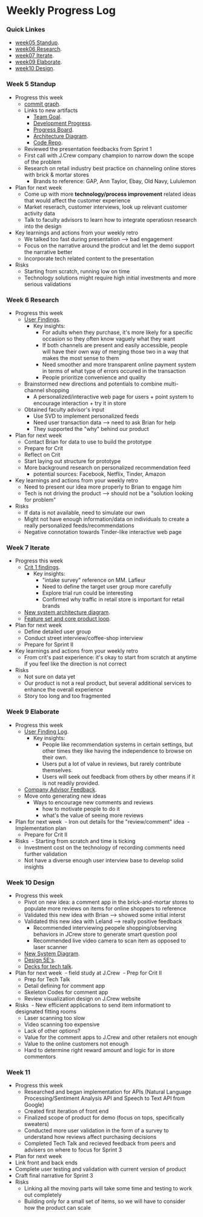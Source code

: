 # Weekly Progress Log

### Quick Linkes
- [week05 Standup](#week-5-standup).
- [week06 Research](#week-6-research).
- [week07 Iterate](#week-7-iterate).
- [week09 Elaborate](#week-9-Elaborate).
- [week10 Design](#week-10-design).

### Week 5 Standup
- Progress this week
  - [commit graph](https://github.com/jf442/JCrewCT_CodeRepo/graphs/commit-activity).
  - Links to new artifacts
    - [Team Goal](https://docs.google.com/document/d/1iM12yNmy1GhP-ksFScVJOj9Kns1BSlYSXrQ_8zsqIAg/edit#).
    - [Development Progress](https://docs.google.com/document/d/1iM12yNmy1GhP-ksFScVJOj9Kns1BSlYSXrQ_8zsqIAg/edit#).
    - [Progress Board](https://github.com/ct-product-challenge-2017/jcrew-brick-mortar/projects/1).
    - [Architecture Diagram](https://docs.google.com/document/d/1FBsHyKVpK-1rtBghizwBRCUFqoA-K3RAkYqksWTIljQ/edit).
    - [Code Repo](https://github.com/jf442/JCrewCT_CodeRepo).
  - Reviewed the presentation feedbacks from Sprint 1
  - First call with J.Crew company champion to narrow down the scope of the problem
  - Research on retail industry best practice on channeling online stores with brick & mortar stores
    - Brands to reference: GAP, Ann Taylor, Ebay, Old Navy, Lululemon
- Plan for next week
  - Come up with more **technology/process improvement** related ideas that would affect the customer experience
  - Market reserach, customer interviews, look up relevant customer activity data
  - Talk to faculty advisors to learn how to integrate operatiosn research into the design
- Key learnings and actions from your weekly retro
  - We talked too fast during presentation --> bad engagement 
  - Focus on the narrative around the prodcut and let the demo support the narrative better
  - Incorporate tech related content to the presentation 
- Risks
  - Starting from scratch, running low on time
  - Technology solutions might require high initial investments and more serious validations

### Week 6 Research
- Progress this week
  - [User Findings](https://docs.google.com/document/d/1Bl7DeKl-SrKuea8e06HaOWtRDu8C16iHer_SU2HNGTA/edit).
    - Key insights:
      - For adults when they purchase, it's more likely for a specific occasion so they often know vaguely what they want
      - If both channels are present and easily accessible, people will have their own way of merging those two in a way that makes the most sense to them
      - Need smoother and more transparent online payment system in terms of what type of errors occured in the transaction
      - People prioritize convenience and quality
  - Brainstormed new directions and potentials to combine multi-channel shopping
    - A personalized/interactive web page for users + point system to encourage interaction + try it in store 
  - Obtained faculty advisor's input
    - Use SVD to implement personalized feeds
    - Need user transaction data --> need to ask Brian for help
    - They supported the "why" behind our product  
- Plan for next week
  - Contact Brian for data to use to build the prototype
  - Prepare for Crit
  - Reflect on Crit
  - Start laying out structure for prototype 
  - More background research on personalized recommendation feed
    - potential sources: Facebook, Netflix, Tinder, Amazon 
- Key learnings and actions from your weekly retro
  - Need to present our idea more properly to Brian to engage him
  - Tech is not driving the product --> should not be a "solution looking for problem"
- Risks
  - If data is not available, need to simulate our own
  - Might not have enough information/data on individuals to create a really personalized feeds/recommendations
  - Negative connotation towards Tinder-like interactive web page 
  
### Week 7 Iterate
- Progress this week
  - [Crit 1 findings](https://docs.google.com/document/d/18_y-KxBQ_z8mMFFdmcd_GFZY78b00Xhd_r5VWHHqr2E/edit).
    - Key insights:
      - "intake survey" reference on MM. Lafleur
      - Need to define the target user group more carefully
      - Explore trial run could be interesting
      - Confirmed why traffic in retail store is important for retail brands
  - [New system architecture diagram](https://docs.google.com/document/d/14SQIJRrK4Qb_oRiNL8j1QylLe9Q86y1T0l_zUjLVlJw/edit).
  - [Feature set and core product loop](https://docs.google.com/presentation/d/1OmZ1G8TfrQaRD2C8AvCQTnVGvm6XgRyBUhXFoUwU8Oo/edit#slide=id.g25a001c5ba_0_75).
- Plan for next week
  - Define detailed user group
  - Conduct street interview/coffee-shop interview
  - Prepare for Sprint II
- Key learnings and actions from your weekly retro
  - From crit's past experience: it's okay to start from scratch at anytime if you feel like the direction is not correct
- Risks
  - Not sure on data yet
  - Our product is not a real product, but several additional services to enhance the overall experience
  - Story too long and too fragmented 

  
### Week 9 Elaborate
- Progress this week
  - [User Finding Log](https://docs.google.com/document/d/1wWE-j7Homer-LDsxku0t0KVc2QvIAEAuTuOzSl_VRnQ/edit).
    - Key insights:
      - People like recommendation systems in certain settings, but other times they like having the independence to browse on their own.
      - Users put a lot of value in reviews, but rarely contribute themselves.
      - Users will seek out feedback from others by other means if it is not readily provided.
  - [Company Advisor Feedback](https://docs.google.com/document/d/1iHaIM59hrmPUodE0Tm6H_dDI9Gsr21MzidLLj1YTXOM/edit).
  - Move onto generating new ideas
    - Ways to encourage new comments and reviews
      - how to motivate people to do it
      - what's the value of seeing more reviews
- Plan for next week
  - Iron out details for the "review/comment" idea
  - Implementation plan
  - Prepare for Crit II
- Risks
  - Starting from scratch and time is ticking 
  - Investment cost on the technology of recording comments need further validation
  - Not have a diverse enough user interview base to develop solid insights 


### Week 10 Design
- Progress this week
  - Pivot on new idea: a comment app in the brick-and-mortar stores to populate more reviews on items for online shoppers to reference 
  - Validated this new idea with Brian --> showed some initial interst
  - Validated this new idea with Leland --> really positive feedback
    - Recommended interviewing peopele shopping/observing behaviors in JCrew store to generate smart question pool
    - Recommended live video camera to scan item as opposed to laser scanner
  - [New System Diagram](https://drive.google.com/drive/u/0/folders/0B9ETzEoqK-Atd2pZcG9VWHBTMWc).
  - [Design 5E's]().
  - [Decks for tech talk]().
- Plan for next week
  - field study at J.Crew 
  - Prep for Crit II
  - Prep for Tech Talk
  - Detail defining for comment app
  - Skeleton Codes for comment app
  - Review visualization design on J.Crew website 
- Risks
  - New efficient applications to send item informationt to designated fitting rooms
    - Laser scanning too slow
    - Video scanning too expensive
    - Lack of other options?
  - Value for the comment apps to J.Crew and other retailers not enough
  - Value to the online customers not enough
  - Hard to determine right reward amount and logic for in store commentors 

### Week 11 
- Progress this week 
  - Researched and began implementation for APIs (Natural Language Processing/Sentiment Analysis API and Speech to Text API from Google) 
  - Created first iteration of front end 
  - Finalized scope of product for demo (focus on tops, specifically sweaters) 
  - Conducted more user validation in the form of a survey to understand how reviews affect purchasing decisions 
  - Completed Tech Talk and recieved feedback from peers and advisers on where to focus for Sprint 3 
 - Plan for next week 
  - Link front and back ends 
  - Complete user testing and validation with current version of product 
  - Craft final narrative for Sprint 3 
- Risks 
  - Linking all the moving parts will take some time and testing to work out completely 
  - Building only for a small set of items, so we will have to consider how the product can scale 


